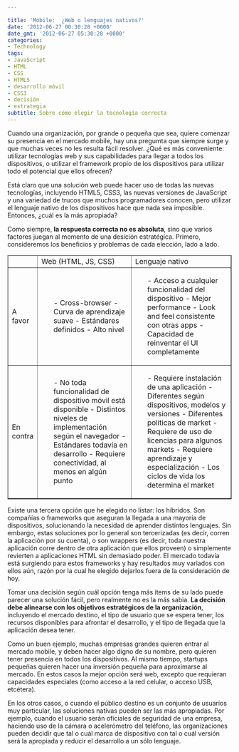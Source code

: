 ```yaml
---

title: 'Mobile:  ¿Web o lenguajes nativos?'
date: '2012-06-27 00:30:28 +0000'
date_gmt: '2012-06-27 05:30:28 +0000'
categories:
- Technology
tags:
- JavaScript
- HTML
- CSS
- HTML5
- desarrollo móvil
- CSS3
- decisión
- estrategia
subtitle: Sobre cómo elegir la tecnología correcta
---
```


Cuando una organización, por grande o pequeña que sea, quiere comenzar su presencia en el mercado mobile, hay una pregumta que siempre surge y que muchas veces no les resulta fácil resolver.  ¿Qué es más conveniente: utilizar tecnologías web y sus capabilidades para llegar a todos los dispositivos, o utilizar el framework propio de los dispositivos para utilizar todo el potencial que ellos ofrecen?

Está claro que una solución web puede hacer uso de todas las nuevas tecnologías, incluyendo HTML5, CSS3, las nuevas versiones de JavaScript y una variedad de trucos que muchos programadores conocen, pero utilizar el lenguaje nativo de los dispositivos hace que nada sea imposible. Entonces,  ¿cuál es la más apropiada?

Como siempre, **la respuesta correcta no es absoluta**, sino que varios factores juegan al momento de una desición estratégica. Primero, consideremos los beneficios y problemas de cada elección, lado a lado.

<table class="aligncenter" style="width: 100%;" border="1" cellpadding="10" align="center">
<thead>
<tr>
<td></td>
<td> Web (HTML, JS, CSS)</td>
<td> Lenguaje nativo</td>
</tr>
</thead>
<tbody>
<tr>
<td>A favor</td>
<td>
<ul>
- Cross-browser
- Curva de aprendizaje suave
- Estándares definidos
- Alto nivel
</ul>
</td>
<td>
<ul>
- Acceso a cualquier funcionalidad del dispositivo
- Mejor performance
- Look and feel consistente con otras apps
- Capacidad de reinventar el UI completamente
</ul>
</td>
</tr>
<tr>
<td>En contra</td>
<td>
<ul>
- No toda funcionalidad de dispositivo móvil está disponible
- Distintos niveles de implementación según el navegador
- Estándares todavía en desarrollo
- Requiere conectividad, al menos en algún punto
</ul>
</td>
<td>
<ul>
- Requiere instalación de una aplicación
- Diferentes según dispositivos, modelos y versiones
- Diferentes políticas de market
- Requiere de uso de licencias para algunos markets
- Requiere aprendizaje y especialización
- Los ciclos de vida los determina el market
</ul>
</td>
</tr>
</tbody>
</table>

Existe una tercera opción que he elegido no listar: los híbridos. Son compañías o frameworks que aseguran la llegada a una mayoría de dispositivos, solucionando la necesidad de aprender distintos lenguajes. Sin embargo, estas soluciones por lo general son tercerizadas (es decir, corren la aplicación por su cuenta), o son wrappers (es decir, toda nuestra aplicación corre dentro de otra aplicación que ellos proveen) o simplemente revierten a aplicaciones HTML sin demasiado poder. El mercado todavía está surgiendo para estos frameworks y hay resultados muy variados con ellos aún, razón por la cual he elegido dejarlos fuera de la consideración de hoy.

Tomar una decisión según cuál opción tenga más ítems de su lado puede parecer una solución fácil, pero realmente no es la más sabia. **La decisión debe alinearse con los objetivos estratégicos de la organización**, incluyendo el mercado destino, el tipo de usuario que se espera tener, los recursos disponibles para afrontar el desarrollo, y el tipo de llegada que la aplicación desea tener.

Como un buen ejemplo, muchas empresas grandes quieren entrar al mercado mobile, y deben hacer algo digno de su nombre, pero quieren tener presencia en todos los dispositivos. Al mismo tiempo, startups pequeñas quieren hacer una inversión pequeña para aproximarse al mercado. En estos casos la mejor opción será web, excepto que requieran capacidades especiales (como acceso a la red celular, o acceso USB, etcétera).

En los otros casos, o cuando el público destino es un conjunto de usuarios muy particular, las soluciones nativas pueden ser las más apropiadas. Por ejemplo, cuando el usuario serán oficiales de seguridad de una empresa, haciendo uso de la cámara o acelerómetro del teléfono, las organizaciones pueden decidir que tal o cuál marca de dispositivo con tal o cuál versión será la apropiada y reducir el desarrollo a un sólo lenguaje.
